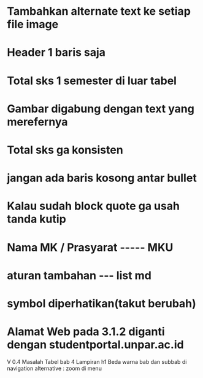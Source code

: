 Tambahkan alternate text ke setiap file image
======================================
Header 1 baris saja
=======================================
Total sks 1 semester di luar tabel
=======================================
Gambar digabung dengan text yang merefernya
=======================================
Total sks ga konsisten
=======================================
jangan ada baris kosong antar bullet
========================================
Kalau sudah block quote ga usah tanda kutip
=======================================
Nama MK / Prasyarat ----- MKU
=======================================
aturan tambahan --- list md
========================================
symbol diperhatikan(takut berubah)
========================================
Alamat Web pada 3.1.2 diganti dengan studentportal.unpar.ac.id
========================================


V 0.4
Masalah Tabel bab 4
Lampiran h1
Beda warna bab dan subbab di navigation
alternative : zoom di menu 

